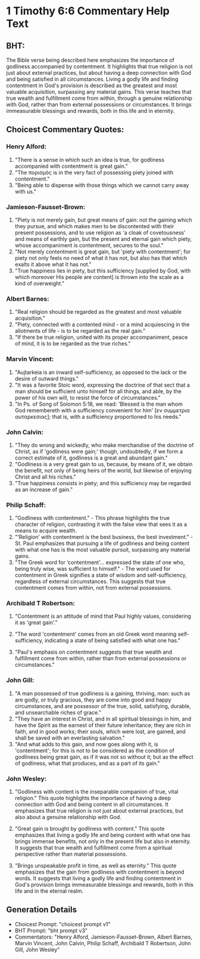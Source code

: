 # 1 Timothy 6:6 Commentary Help Text

## BHT:
The Bible verse being described here emphasizes the importance of godliness accompanied by contentment. It highlights that true religion is not just about external practices, but about having a deep connection with God and being satisfied in all circumstances. Living a godly life and finding contentment in God's provision is described as the greatest and most valuable acquisition, surpassing any material gains. This verse teaches that true wealth and fulfillment come from within, through a genuine relationship with God, rather than from external possessions or circumstances. It brings immeasurable blessings and rewards, both in this life and in eternity.

## Choicest Commentary Quotes:
### Henry Alford:
1. "There is a sense in which such an idea is true, for godliness accompanied with contentment is great gain." 
2. "The πορισμός is in the very fact of possessing piety joined with contentment."
3. "Being able to dispense with those things which we cannot carry away with us."

### Jamieson-Fausset-Brown:
1. "Piety is not merely gain, but great means of gain: not the gaining which they pursue, and which makes men to be discontented with their present possessions, and to use religion as 'a cloak of covetousness' and means of earthly gain, but the present and eternal gain which piety, whose accompaniment is contentment, secures to the soul."
2. "Not merely contentment is great gain, but 'piety with contentment'; for piety not only feels no need of what it has not, but also has that which exalts it above what it has not."
3. "True happiness lies in piety, but this sufficiency [supplied by God, with which moreover His people are content] is thrown into the scale as a kind of overweight."

### Albert Barnes:
1. "Real religion should be regarded as the greatest and most valuable acquisition."
2. "Piety, connected with a contented mind - or a mind acquiescing in the allotments of life - is to be regarded as the real gain."
3. "If there be true religion, united with its proper accompaniment, peace of mind, it is to be regarded as the true riches."

### Marvin Vincent:
1. "Aujtarkeia is an inward self-sufficiency, as opposed to the lack or the desire of outward things."
2. "It was a favorite Stoic word, expressing the doctrine of that sect that a man should be sufficient unto himself for all things, and able, by the power of his own will, to resist the force of circumstances."
3. "In Ps. of Song of Solomon 5:18, we read: 'Blessed is the man whom God remembereth with a sufficiency convenient for him' [εν συμμετρια αυταρκεσιας]; that is, with a sufficiency proportioned to his needs."

### John Calvin:
1. "They do wrong and wickedly, who make merchandise of the doctrine of Christ, as if 'godliness were gain;' though, undoubtedly, if we form a correct estimate of it, godliness is a great and abundant gain."
2. "Godliness is a very great gain to us, because, by means of it, we obtain the benefit, not only of being heirs of the world, but likewise of enjoying Christ and all his riches."
3. "True happiness consists in piety; and this sufficiency may be regarded as an increase of gain."

### Philip Schaff:
1. "Godliness with contentment." - This phrase highlights the true character of religion, contrasting it with the false view that sees it as a means to acquire wealth.
2. "‘Religion’ with contentment is the best business, the best investment." - St. Paul emphasizes that pursuing a life of godliness and being content with what one has is the most valuable pursuit, surpassing any material gains.
3. "The Greek word for ‘contentment’... expressed the state of one who, being truly wise, was sufficient to himself." - The word used for contentment in Greek signifies a state of wisdom and self-sufficiency, regardless of external circumstances. This suggests that true contentment comes from within, not from external possessions.

### Archibald T Robertson:
1. "Contentment is an attitude of mind that Paul highly values, considering it as 'great gain'." 

2. "The word 'contentment' comes from an old Greek word meaning self-sufficiency, indicating a state of being satisfied with what one has." 

3. "Paul's emphasis on contentment suggests that true wealth and fulfillment come from within, rather than from external possessions or circumstances."

### John Gill:
1. "A man possessed of true godliness is a gaining, thriving, man: such as are godly, or truly gracious, they are come into good and happy circumstances, and are possessor of the true, solid, satisfying, durable, and unsearchable riches of grace."
2. "They have an interest in Christ, and in all spiritual blessings in him, and have the Spirit as the earnest of their future inheritance; they are rich in faith, and in good works; their souls, which were lost, are gained, and shall be saved with an everlasting salvation."
3. "And what adds to this gain, and now goes along with it, is 'contentment'; for this is not to be considered as the condition of godliness being great gain, as if it was not so without it; but as the effect of godliness, what that produces, and as a part of its gain."

### John Wesley:
1. "Godliness with content is the inseparable companion of true, vital religion." This quote highlights the importance of having a deep connection with God and being content in all circumstances. It emphasizes that true religion is not just about external practices, but also about a genuine relationship with God.

2. "Great gain is brought by godliness with content." This quote emphasizes that living a godly life and being content with what one has brings immense benefits, not only in the present life but also in eternity. It suggests that true wealth and fulfillment come from a spiritual perspective rather than material possessions.

3. "Brings unspeakable profit in time, as well as eternity." This quote emphasizes that the gain from godliness with contentment is beyond words. It suggests that living a godly life and finding contentment in God's provision brings immeasurable blessings and rewards, both in this life and in the eternal realm.


## Generation Details
- Choicest Prompt: "choicest prompt v1"
- BHT Prompt: "bht prompt v3"
- Commentators: "Henry Alford, Jamieson-Fausset-Brown, Albert Barnes, Marvin Vincent, John Calvin, Philip Schaff, Archibald T Robertson, John Gill, John Wesley"
